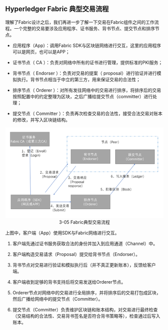 ## Hyperledger Fabric 典型交易流程

理解了Fabric设计之后，我们再进一步了解一下交易在Fabric组件之间的工作流程。一个完整的交易要涉及应用程序、证书服务、背书节点、提交节点和排序节点。

* 应用程序（App）：调用Fabric SDK与区块链网络进行交互，这里的应用程序可以是网页，也可以是APP；  
  
* 证书节点（ CA ）：负责对网络中所有的证书进行管理，提供标准的PKI服务；
  
*  背书节点（ Endorser ）：负责对交易的提案（ proposal）进行验证并进行模拟执行。背书节点相当于中立的第三方，用来保证交易的合法性；
  
* 排序节点（ Orderer ）：对所有发往网络中的交易进行排序，将排序后的交易按照配置中的约定整理为区块，之后广播给提交节点（committer）进行处理；
  
* 提交节点（ Committer ）：负责再次检查交易的合法性，接受合法交易对账本的修改，并写入区块链结构。

<div align=center>


![Fabric典型交易流程](./pic/fabric_workflow_of_transaction.png)  
3-05 Fabric典型交易流程
</div>

上图中，客户端（App）使用SDK与Fabric网络进行交互。

1.	客户端先通过证书服务获取合法的身份并加入到应用通道（Channel）中。

2.	客户端构造交易请求（Proposal）提交给背书节点（Endorser）。

3.	背书节点对交易进行验证和模拟执行后（并不真正更新账本），反馈给客户端。

4.	客户端收到足够的背书支持后将交易发送给Orderer节点。

5.	Orderer节点对网络中的交易进行全局排序，并将排序后的交易打包成区块，然后广播给网络中的提交节点（Committer）。

6.	提交节点（Committer）负责维护区块链和账本结构，对交易进行最终检查（交易结构的合法性、交易背书签名是否符合背书策略等），检查通过后写入账本。